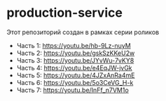 # production-service

Этот репозиторий создан в рамках серии роликов

- Часть 1: https://youtu.be/hb-9Lz-nuyM
- Часть 2: https://youtu.be/gskSzKKeU2w
- Часть 3: https://youtu.be/JYvWu-7vKY8
- Часть 4: https://youtu.be/e4EqJW-jvGk
- Часть 5: https://youtu.be/4JZxAnRa4mE
- Часть 6: https://youtu.be/5o3CeVG_H-k
- Часть 7: https://youtu.be/InFf_n7VM1o
